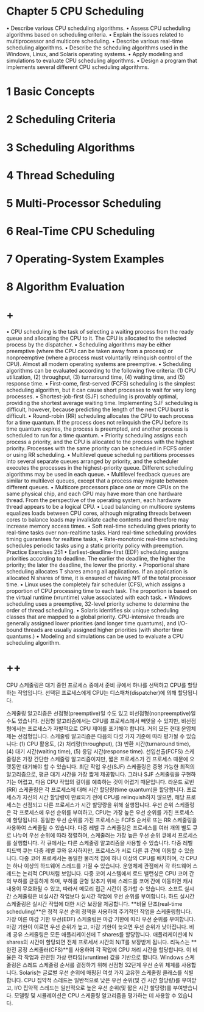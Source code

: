 # Chapter 5 CPU Scheduling
• Describe various CPU scheduling algorithms.
• Assess CPU scheduling algorithms based on scheduling criteria.
• Explain the issues related to multiprocessor and multicore scheduling.
• Describe various real-time scheduling algorithms.
• Describe the scheduling algorithms used in the Windows, Linux, and
Solaris operating systems.
• Apply modeling and simulations to evaluate CPU scheduling algorithms.
• Design a program that implements several different CPU scheduling algorithms.

# 1 Basic Concepts

# 2 Scheduling Criteria

# 3 Scheduling Algorithms

# 4 Thread Scheduling

# 5 Multi-Processor Scheduling

# 6 Real-Time CPU Scheduling

# 7 Operating-System Examples

# 8 Algorithm Evaluation

# +
• CPU scheduling is the task of selecting a waiting process from the ready
queue and allocating the CPU to it. The CPU is allocated to the selected
process by the dispatcher.
• Scheduling algorithms may be either preemptive (where the CPU can be
taken away from a process) or nonpreemptive (where a process must
voluntarily relinquish control of the CPU). Almost all modern operating
systems are preemptive.
• Scheduling algorithms can be evaluated according to the following five
criteria: (1) CPU utilization, (2) throughput, (3) turnaround time, (4) waiting
time, and (5) response time.
• First-come, first-served (FCFS) scheduling is the simplest scheduling algorithm, but it can cause short processes to wait for very long processes.
• Shortest-job-first (SJF) scheduling is provably optimal, providing the shortest average waiting time. Implementing SJF scheduling is difficult, however, because predicting the length of the next CPU burst is difficult.
• Round-robin (RR) scheduling allocates the CPU to each process for a time
quantum. If the process does not relinquish the CPU before its time quantum expires, the process is preempted, and another process is scheduled
to run for a time quantum.
• Priority scheduling assigns each process a priority, and the CPU is allocated
to the process with the highest priority. Processes with the same priority
can be scheduled in FCFS order or using RR scheduling.
• Multilevel queue scheduling partitions processes into several separate
queues arranged by priority, and the scheduler executes the processes in
the highest-priority queue. Different scheduling algorithms may be used
in each queue.
• Multilevel feedback queues are similar to multilevel queues, except that a
process may migrate between different queues.
• Multicore processors place one or more CPUs on the same physical chip,
and each CPU may have more than one hardware thread. From the perspective of the operating system, each hardware thread appears to be a
logical CPU.
• Load balancing on multicore systems equalizes loads between CPU cores,
although migrating threads between cores to balance loads may invalidate
cache contents and therefore may increase memory access times.
• Soft real-time scheduling gives priority to real-time tasks over non-realtime tasks. Hard real-time scheduling provides timing guarantees for realtime tasks,
• Rate-monotonic real-time scheduling schedules periodic tasks using a
static priority policy with preemption.
Practice Exercises 251
• Earliest-deadline-first (EDF) scheduling assigns priorities according to
deadline. The earlier the deadline, the higher the priority; the later the
deadline, the lower the priority.
• Proportional share scheduling allocates T shares among all applications. If
an application is allocated N shares of time, it is ensured of having N∕T of
the total processor time.
• Linux uses the completely fair scheduler (CFS), which assigns a proportion
of CPU processing time to each task. The proportion is based on the virtual
runtime (vruntime) value associated with each task.
• Windows scheduling uses a preemptive, 32-level priority scheme to determine the order of thread scheduling.
• Solaris identifies six unique scheduling classes that are mapped to a global
priority. CPU-intensive threads are generally assigned lower priorities
(and longer time quantums), and I/O-bound threads are usually assigned
higher priorities (with shorter time quantums.)
• Modeling and simulations can be used to evaluate a CPU scheduling algorithm.

# ++
CPU 스케줄링은 대기 중인 프로세스 중에서 준비 큐에서 하나를 선택하고 CPU를 할당하는 작업입니다. 선택된 프로세스에게 CPU는 디스패처(dispatcher)에 의해 할당됩니다.

스케줄링 알고리즘은 선점형(preemptive)일 수도 있고 비선점형(nonpreemptive)일 수도 있습니다. 선점형 알고리즘에서는 CPU를 프로세스에서 빼앗을 수 있지만, 비선점형에서는 프로세스가 자발적으로 CPU 제어를 포기해야 합니다. 거의 모든 현대 운영체제는 선점형입니다.
스케줄링 알고리즘은 다음의 다섯 가지 기준에 따라 평가될 수 있습니다: (1) CPU 활용도, (2) 처리량(throughput), (3) 반환 시간(turnaround time), (4) 대기 시간(waiting time), (5) 응답 시간(response time).
선입선출(FCFS) 스케줄링은 가장 간단한 스케줄링 알고리즘이지만, 짧은 프로세스가 긴 프로세스 때문에 오랫동안 대기해야 할 수 있습니다.
최단 작업 우선(SJF) 스케줄링은 증명 가능한 최적의 알고리즘으로, 평균 대기 시간을 가장 짧게 제공합니다. 그러나 SJF 스케줄링을 구현하기는 어렵고, 다음 CPU 작업의 길이를 예측하는 것이 어렵기 때문입니다.
라운드 로빈(RR) 스케줄링은 각 프로세스에 대해 시간 할당량(time quantum)을 할당합니다. 프로세스가 자신의 시간 할당량이 만료되기 전에 CPU를 relinquish하지 않으면, 해당 프로세스는 선점되고 다른 프로세스가 시간 할당량을 위해 실행됩니다.
우선 순위 스케줄링은 각 프로세스에 우선 순위를 부여하고, CPU는 가장 높은 우선 순위를 가진 프로세스에 할당됩니다. 동일한 우선 순위를 가진 프로세스는 FCFS 순서로 또는 RR 스케줄링을 사용하여 스케줄될 수 있습니다.
다중 레벨 큐 스케줄링은 프로세스를 여러 개의 별도 큐로 나누어 우선 순위에 따라 정렬하며, 스케줄러는 가장 높은 우선 순위 큐에서 프로세스를 실행합니다. 각 큐에서는 다른 스케줄링 알고리즘을 사용할 수 있습니다.
다중 레벨 피드백 큐는 다중 레벨 큐와 유사하지만, 프로세스가 서로 다른 큐 간에 이동할 수 있습니다.
다중 코어 프로세서는 동일한 물리적 칩에 하나 이상의 CPU를 배치하며, 각 CPU는 하나 이상의 하드웨어 스레드를 가질 수 있습니다. 운영체제 관점에서 각 하드웨어 스레드는 논리적 CPU처럼 보입니다.
다중 코어 시스템에서 로드 밸런싱은 CPU 코어 간의 부하를 균등하게 하며, 부하를 균형 맞추기 위해 스레드를 코어 간에 이동하면 캐시 내용이 무효화될 수 있고, 따라서 메모리 접근 시간이 증가할 수 있습니다.
소프트 실시간 스케줄링은 비실시간 작업보다 실시간 작업에 우선 순위를 부여합니다. 하드 실시간 스케줄링은 실시간 작업에 대한 시간 보장을 제공합니다.
**비율 단조(real-time scheduling)**은 정적 우선 순위 정책을 사용하여 주기적인 작업을 스케줄링합니다.
가장 이른 마감 기한 우선(EDF) 스케줄링은 마감 기한에 따라 우선 순위를 부여합니다. 마감 기한이 이르면 우선 순위가 높고, 마감 기한이 늦으면 우선 순위가 낮아집니다.
비례 공유 스케줄링은 모든 애플리케이션에 T shares를 할당합니다. 애플리케이션에 N shares의 시간이 할당되면 전체 프로세서 시간의 N/T를 보장받게 됩니다.
리눅스는 **완전 공정 스케줄러(CFS)**를 사용하여 각 작업에 CPU 처리 시간을 할당합니다. 이 비율은 각 작업과 관련된 가상 런타임(vruntime) 값을 기반으로 합니다.
Windows 스케줄링은 스레드 스케줄링 순서를 결정하기 위해 선점형 32단계 우선 순위 체계를 사용합니다.
Solaris는 글로벌 우선 순위에 매핑된 여섯 가지 고유한 스케줄링 클래스를 식별합니다. CPU 집약적 스레드는 일반적으로 낮은 우선 순위(및 긴 시간 할당량)를 부여받고, I/O 집약적 스레드는 일반적으로 높은 우선 순위(및 짧은 시간 할당량)를 부여받습니다.
모델링 및 시뮬레이션은 CPU 스케줄링 알고리즘을 평가하는 데 사용할 수 있습니다.